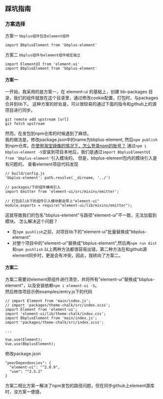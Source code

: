 ## 踩坑指南

### 方案选择
方案一
`bbplus组件包含element组件`
```shell
import BbplusElement from 'bbplus-element'
```

方案二
`bbplus组件与element组件相互独立`
```shell
import ElementUI from 'element-ui'
import BbplusElement from 'bbplus-element'
```

#### 方案一
一开始，我采用的是方案一，在 element-ui 的基础上，创建 bb-packages 目录，我们的组件就放在这个目录里，通过修改cookie配置，打包时，与packages合并到lib下。
这种方案的好处是，可以很轻易的通过下面的指令和github上的源项目进行同步。
```shell
git remote add upstream [url]
git fetch upstream
```
然而，在发包到npm仓库的时候遇到了麻烦。<br>
我的做法是，修改package.json中的name为bbplus-element, 然后`npm publish`到npm仓库。[在使用淘宝镜像的情况下，怎么登录npm的账号？](https://segmentfault.com/q/1010000004105128)
通过`npm i bbplus-element -S`安装到项目本地后，我们是通过`import BbplusElementUI from 'bbplus-element'`引入模块的。
但是，bbplus-element包内的模块引入是有问题的。
查看element项目代码发现
```shell
// build/config.js
'bbplus-element': path.resolve(__dirname, '../')

// packages/下的组件模块引入
import Emitter from 'element-ui/src/mixins/emitter';

// 打包后lib下的组件引入模块都会带上"element-ui"
module.exports = require("element-ui/lib/mixins/emitter");
```
这就导致我们的包名"bbplus-element"与路径"element-ui"不一致，无法加载到模块。
怎么解决这个问题？<br>
* 在`npm pushlish`之前，对项目lib下的"element-ui"批量替换成"bbplus-element"
* 对整个项目中的"element-ui"替换成"bbplus-element",然后再`npm run dist`和`npm pushlish`
以上两种方法都很容易出错，第二种方法在和github源element同步时，更是会有冲突，因此，我转向了方案二。


#### 方案二
方案二需要对element原组件进行清空，并将所有"element-ui"替换成"bbplus-element"，以及安装依赖`npm i element-ui -S`。
<br>然后修改项目示例examples/entry.js下的代码
```shell
// import Element from 'main/index.js';
// import 'packages/theme-chalk/src/index.scss';
import Element from 'element-ui';
import 'element-ui/lib/theme-chalk/index.css';
import BbplusElement from 'main/index.js';
import 'packages/theme-chalk/src/index.scss';

...

Vue.use(Element);
Vue.use(BbplusElement);
```
修改package.json
```shell
"peerDependencies": {
  "element-ui": "^2.0.9",
  "vue": "^2.5.2"
}
```
方案二相比方案一解决了npm发包的路径问题，但在同步github上element源库时，没方案一便捷。
